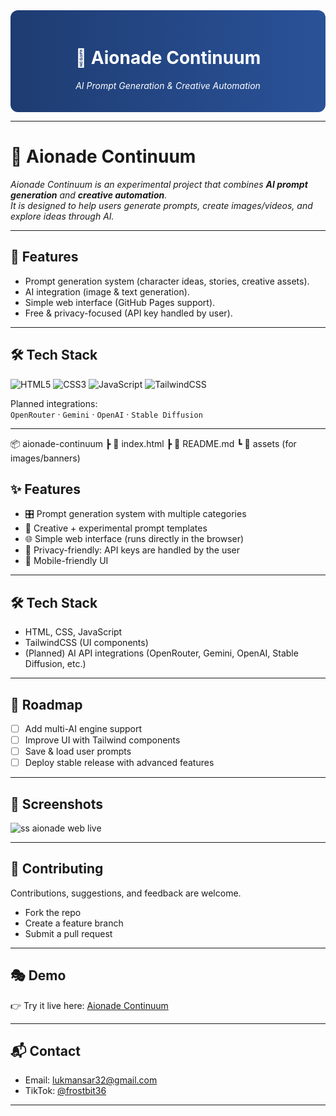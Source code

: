 <div align="center" style="background: linear-gradient(90deg, #1e3c72, #2a5298); padding: 20px; border-radius: 12px; color: white;">

# 🌌 Aionade Continuum  
_AI Prompt Generation & Creative Automation_  

</div>


---

# 🌌 Aionade Continuum

_Aionade Continuum is an experimental project that combines **AI prompt generation** and **creative automation**.  
It is designed to help users generate prompts, create images/videos, and explore ideas through AI._

---

## 🚀 Features
- Prompt generation system (character ideas, stories, creative assets).
- AI integration (image & text generation).
- Simple web interface (GitHub Pages support).
- Free & privacy-focused (API key handled by user).

---

## 🛠 Tech Stack
![HTML5](https://img.shields.io/badge/HTML5-E34F26?style=for-the-badge&logo=html5&logoColor=white)
![CSS3](https://img.shields.io/badge/CSS3-1572B6?style=for-the-badge&logo=css3&logoColor=white)
![JavaScript](https://img.shields.io/badge/JavaScript-F7DF1E?style=for-the-badge&logo=javascript&logoColor=black)
![TailwindCSS](https://img.shields.io/badge/TailwindCSS-06B6D4?style=for-the-badge&logo=tailwindcss&logoColor=white)

Planned integrations:  
`OpenRouter` · `Gemini` · `OpenAI` · `Stable Diffusion`

---

📦 aionade-continuum
┣ 📜 index.html
┣ 📜 README.md
┗ 📂 assets (for images/banners)

## ✨ Features  
- 🎛 Prompt generation system with multiple categories  
- 🎨 Creative + experimental prompt templates  
- 🌐 Simple web interface (runs directly in the browser)  
- 🔑 Privacy-friendly: API keys are handled by the user  
- 📱 Mobile-friendly UI  

---

## 🛠 Tech Stack  
- HTML, CSS, JavaScript  
- TailwindCSS (UI components)  
- (Planned) AI API integrations (OpenRouter, Gemini, OpenAI, Stable Diffusion, etc.)  

---

## 🌱 Roadmap  
- [ ] Add multi-AI engine support  
- [ ] Improve UI with Tailwind components  
- [ ] Save & load user prompts  
- [ ] Deploy stable release with advanced features  

---

## 📸 Screenshots  
 ![ss aionade web live](https://github.com/user-attachments/assets/44f1868a-e7f5-413a-abb4-d7d4db3de854)

---

## 🤝 Contributing  
Contributions, suggestions, and feedback are welcome.  
- Fork the repo  
- Create a feature branch  
- Submit a pull request  

---

## 🎭 Demo
👉 Try it live here: [Aionade Continuum](https://lukmansr.github.io/aionade-continuum/)

---

## 📬 Contact
- Email: [lukmansar32@gmail.com](mailto:lukmansar32@gmail.com)  
- TikTok: [@frostbit36](https://www.tiktok.com/@frostbit36)


---
